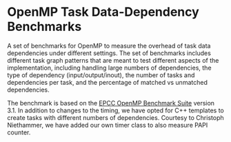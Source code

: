 # OpenMP Task Data-Dependency Benchmarks
A set of benchmarks for OpenMP to measure the overhead of task data dependencies under different settings. 
The set of benchmarks includes different task graph patterns that are meant to test different aspects of the implementation, including handling large numbers of dependencies, the type of dependency (input/output/inout), the number of tasks and dependencies per task, and the percentage of matched vs unmatched dependencies. 

The benchmark is based on the [EPCC OpenMP Benchmark Suite](https://www.epcc.ed.ac.uk/research/computing/performance-characterisation-and-benchmarking/epcc-openmp-micro-benchmark-suite) version 3.1. 
In addition to changes to the timing, we have opted for C++ templates to create tasks with different numbers of dependencies. 
Courtesy to Christoph Niethammer, we have added our own timer class to also measure PAPI counter. 
